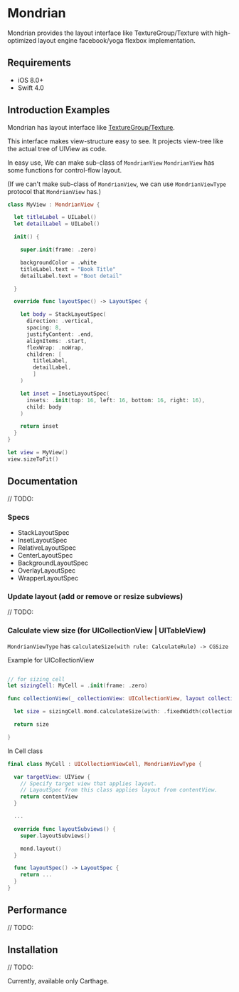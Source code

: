 # Mondrian

Mondrian provides the layout interface like TextureGroup/Texture with high-optimized layout engine facebook/yoga flexbox implementation.

## Requirements

- iOS 8.0+
- Swift 4.0

## Introduction Examples

Mondrian has layout interface like [TextureGroup/Texture](http://texturegroup.org/docs/layout2-quickstart.html).

This interface makes view-structure easy to see.
It projects view-tree like the actual tree of UIView as code.

In easy use, We can make sub-class of `MondrianView`
`MondrianView` has some functions for control-flow layout.

(If we can't make sub-class of `MondrianView`, we can use `MondrianViewType` protocol that `MondrianView` has.)

```swift
class MyView : MondrianView {

  let titleLabel = UILabel()
  let detailLabel = UILabel()

  init() {

    super.init(frame: .zero)

    backgroundColor = .white
    titleLabel.text = "Book Title"
    detailLabel.text = "Boot detail"

  }

  override func layoutSpec() -> LayoutSpec {

    let body = StackLayoutSpec(
      direction: .vertical,
      spacing: 8,
      justifyContent: .end,
      alignItems: .start,
      flexWrap: .noWrap,
      children: [
        titleLabel,
        detailLabel,
        ]
    )

    let inset = InsetLayoutSpec(
      insets: .init(top: 16, left: 16, bottom: 16, right: 16),
      child: body
    )

    return inset
  }
}
```

```swift
let view = MyView()
view.sizeToFit()
```

## Documentation

// TODO:

### Specs

- StackLayoutSpec
- InsetLayoutSpec
- RelativeLayoutSpec
- CenterLayoutSpec
- BackgroundLayoutSpec
- OverlayLayoutSpec
- WrapperLayoutSpec

### Update layout (add or remove or resize subviews)

// TODO:

### Calculate view size (for UICollectionView | UITableView)

`MondrianViewType` has `calculateSize(with rule: CalculateRule) -> CGSize`

Example for UICollectionView

```swift

// for sizing cell
let sizingCell: MyCell = .init(frame: .zero)

func collectionView(_ collectionView: UICollectionView, layout collectionViewLayout: UICollectionViewLayout, sizeForItemAt indexPath: IndexPath) -> CGSize {

  let size = sizingCell.mond.calculateSize(with: .fixedWidth(collectionView.bounds.width))

  return size

}
```

In Cell class

```swift
final class MyCell : UICollectionViewCell, MondrianViewType {

  var targetView: UIView {
    // Specify target view that applies layout.
    // LayoutSpec from this class applies layout from contentView.
    return contentView
  }

  ...

  override func layoutSubviews() {
    super.layoutSubviews()

    mond.layout()
  }

  func layoutSpec() -> LayoutSpec {
    return ...
  }
}
```

## Performance

// TODO:

## Installation

// TODO:

Currently, available only Carthage.